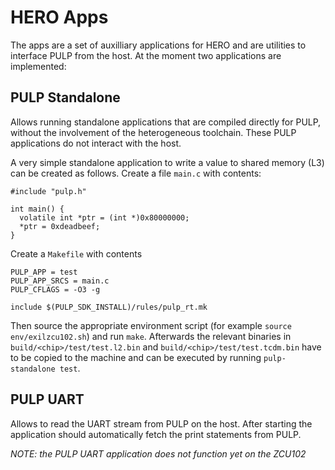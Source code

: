 # HERO Apps

The apps are a set of auxilliary applications for HERO and are utilities to interface PULP from the host. At the moment two applications are implemented:

## PULP Standalone
Allows running standalone applications that are compiled directly for PULP, without the involvement of the heterogeneous toolchain. 
These PULP applications do not interact with the host.

A very simple standalone application to write a value to shared memory (L3) can be created as follows.
Create a file `main.c` with contents:
```
#include "pulp.h"

int main() {
  volatile int *ptr = (int *)0x80000000;
  *ptr = 0xdeadbeef;
}
```
Create a `Makefile` with contents
```
PULP_APP = test
PULP_APP_SRCS = main.c
PULP_CFLAGS = -O3 -g

include $(PULP_SDK_INSTALL)/rules/pulp_rt.mk
```

Then source the appropriate environment script (for example `source env/exilzcu102.sh`) and run `make`. 
Afterwards the relevant binaries in `build/<chip>/test/test.l2.bin` and `build/<chip>/test/test.tcdm.bin` have to be copied to the machine and can be executed by running `pulp-standalone test`.

## PULP UART
Allows to read the UART stream from PULP on the host. After starting the application should automatically fetch the print statements from PULP. 

*NOTE: the PULP UART application does not function yet on the ZCU102*
